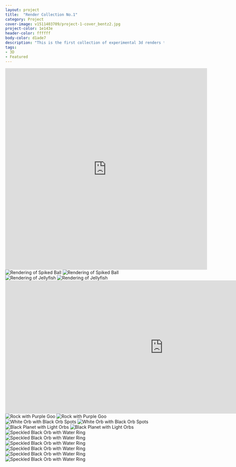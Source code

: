 ```yaml
---
layout: project
title:  "Render Collection No.1"
category: Project
cover-image: v1511403709/project-1-cover_bentz2.jpg
project-color: 1e143e
header-color: ffffff
body-color: d1ade7
description: "This is the first collection of experimental 3d renders that I have done. They were made using programs like Cinema 4D, Blender, After Effects, etc. I really enjoying working with 3D visuals and exploring concepts from photorealism to abstract to stuff that just looks awesome."
tags:
- 3D
- Featured
---
```


<div class="grid-2_full fade-me">
  <iframe title="Spiked Ball Animation" src="https://player.vimeo.com/video/213015198" width="640" height="640" frameborder="0" webkitallowfullscreen mozallowfullscreen allowfullscreen></iframe>
</div>

<div class="grid-2_full fade-me">
  <img class="lazyload" alt="Rendering of Spiked Ball" src="https://res.cloudinary.com/iambramer/image/upload/e_blur:600,dpr_auto,f_auto,q_10,w_100/v1512890995/render-experiment-no-1-image-1_myhcts.jpg" data-srcset="https://res.cloudinary.com/iambramer/image/upload/dpr_auto,f_auto,q_auto,w_1600/v1512890995/render-experiment-no-1-image-1_myhcts.jpg 1900w,
  https://res.cloudinary.com/iambramer/image/upload/dpr_auto,f_auto,q_auto,w_1200/v1512890995/render-experiment-no-1-image-1_myhcts.jpg 1400w,
  https://res.cloudinary.com/iambramer/image/upload/dpr_auto,f_auto,q_auto,w_800/v1512890995/render-experiment-no-1-image-1_myhcts.jpg 1000w,
  https://res.cloudinary.com/iambramer/image/upload/dpr_auto,f_auto,q_auto,w_400/v1512890995/render-experiment-no-1-image-1_myhcts.jpg 400w">
    <noscript>
    <img alt="Rendering of Spiked Ball"
      src="https://res.cloudinary.com/iambramer/image/upload/dpr_auto,f_auto,q_auto,w_1600/v1512890995/render-experiment-no-1-image-1_myhcts.jpg"
      srcset="https://res.cloudinary.com/iambramer/image/upload/dpr_auto,f_auto,q_auto,w_1600/v1512890995/render-experiment-no-1-image-1_myhcts.jpg 1900w,
      https://res.cloudinary.com/iambramer/image/upload/dpr_auto,f_auto,q_auto,w_1200/v1512890995/render-experiment-no-1-image-1_myhcts.jpg 1400w,
      https://res.cloudinary.com/iambramer/image/upload/dpr_auto,f_auto,q_auto,w_800/v1512890995/render-experiment-no-1-image-1_myhcts.jpg 1000w,
      https://res.cloudinary.com/iambramer/image/upload/dpr_auto,f_auto,q_auto,w_400/v1512890995/render-experiment-no-1-image-1_myhcts.jpg 400w">
    </noscript>
</div>

<div class="grid-2_full fade-me">
  <img class="lazyload" alt="Rendering of Jellyfish"  src="https://res.cloudinary.com/iambramer/image/upload/e_blur:600,dpr_auto,f_auto,q_10,w_100/v1512891001/render-experiment-no-2-image-1_nrsy03.jpg" data-srcset="https://res.cloudinary.com/iambramer/image/upload/dpr_auto,f_auto,q_auto,w_1600/v1512891001/render-experiment-no-2-image-1_nrsy03.jpg 1900w,
  https://res.cloudinary.com/iambramer/image/upload/dpr_auto,f_auto,q_auto,w_1200/v1512891001/render-experiment-no-2-image-1_nrsy03.jpg 1400w,
  https://res.cloudinary.com/iambramer/image/upload/dpr_auto,f_auto,q_auto,w_800/v1512891001/render-experiment-no-2-image-1_nrsy03.jpg 1000w,
  https://res.cloudinary.com/iambramer/image/upload/dpr_auto,f_auto,q_auto,w_400/v1512891001/render-experiment-no-2-image-1_nrsy03.jpg 400w">
    <noscript>
    <img alt="Rendering of Jellyfish"
      src="https://res.cloudinary.com/iambramer/image/upload/dpr_auto,f_auto,q_auto,w_1600/v1512891001/render-experiment-no-2-image-1_nrsy03.jpg"
      srcset="https://res.cloudinary.com/iambramer/image/upload/dpr_auto,f_auto,q_auto,w_1600/v1512891001/render-experiment-no-2-image-1_nrsy03.jpg 1900w,
      https://res.cloudinary.com/iambramer/image/upload/dpr_auto,f_auto,q_auto,w_1200/v1512891001/render-experiment-no-2-image-1_nrsy03.jpg 1400w,
      https://res.cloudinary.com/iambramer/image/upload/dpr_auto,f_auto,q_auto,w_800/v1512891001/render-experiment-no-2-image-1_nrsy03.jpg 1000w,
      https://res.cloudinary.com/iambramer/image/upload/dpr_auto,f_auto,q_auto,w_400/v1512891001/render-experiment-no-2-image-1_nrsy03.jpg 400w">
    </noscript>
</div>

<div class="grid-2_full fade-me">
  <iframe title="Rock with Purple Goo Animation" src="https://player.vimeo.com/video/213010448" width="1000" height="423" frameborder="0" webkitallowfullscreen mozallowfullscreen allowfullscreen></iframe>
</div>

<div class="grid-2_full fade-me">
  <img class="lazyload" alt="Rock with Purple Goo"  
  src="https://res.cloudinary.com/iambramer/image/upload/e_blur:600,dpr_auto,f_auto,q_10,w_100/v1512891006/render-experiment-no-3-image-1_oi8g5i.jpg" data-srcset="https://res.cloudinary.com/iambramer/image/upload/dpr_auto,f_auto,q_auto,w_1600/v1512891006/render-experiment-no-3-image-1_oi8g5i.jpg 1900w,
  https://res.cloudinary.com/iambramer/image/upload/dpr_auto,f_auto,q_auto,w_1200/v1512891006/render-experiment-no-3-image-1_oi8g5i.jpg 1400w,
  https://res.cloudinary.com/iambramer/image/upload/dpr_auto,f_auto,q_auto,w_800/v1512891006/render-experiment-no-3-image-1_oi8g5i.jpg 1000w,
  https://res.cloudinary.com/iambramer/image/upload/dpr_auto,f_auto,q_auto,w_400/v1512891006/render-experiment-no-3-image-1_oi8g5i.jpg 400w">
    <noscript>
    <img alt="Rock with Purple Goo"
      src="https://res.cloudinary.com/iambramer/image/upload/dpr_auto,f_auto,q_auto,w_1600/v1512891006/render-experiment-no-3-image-1_oi8g5i.jpg"
      srcset="https://res.cloudinary.com/iambramer/image/upload/dpr_auto,f_auto,q_auto,w_1600/v1512891006/render-experiment-no-3-image-1_oi8g5i.jpg 1900w,
      https://res.cloudinary.com/iambramer/image/upload/dpr_auto,f_auto,q_auto,w_1200/v1512891006/render-experiment-no-3-image-1_oi8g5i.jpg 1400w,
      https://res.cloudinary.com/iambramer/image/upload/dpr_auto,f_auto,q_auto,w_800/v1512891006/render-experiment-no-3-image-1_oi8g5i.jpg 1000w,
      https://res.cloudinary.com/iambramer/image/upload/dpr_auto,f_auto,q_auto,w_400/v1512891006/render-experiment-no-3-image-1_oi8g5i.jpg 400w">
    </noscript>
</div>

<div class="grid-2_full fade-me">
  <img class="lazyload" alt="White Orb with Black Orb Spots"  
  src="https://res.cloudinary.com/iambramer/image/upload/e_blur:600,dpr_auto,f_auto,q_10,w_100/v1512891011/render-experiment-no-4-image-1_udszdi.jpg" data-srcset="https://res.cloudinary.com/iambramer/image/upload/dpr_auto,f_auto,q_auto,w_1600/v1512891011/render-experiment-no-4-image-1_udszdi.jpg 1900w,
  https://res.cloudinary.com/iambramer/image/upload/dpr_auto,f_auto,q_auto,w_1200/v1512891011/render-experiment-no-4-image-1_udszdi.jpg 1400w,
  https://res.cloudinary.com/iambramer/image/upload/dpr_auto,f_auto,q_auto,w_800/v1512891011/render-experiment-no-4-image-1_udszdi.jpg 1000w,
  https://res.cloudinary.com/iambramer/image/upload/dpr_auto,f_auto,q_auto,w_400/v1512891011/render-experiment-no-4-image-1_udszdi.jpg 400w">
    <noscript>
    <img alt="White Orb with Black Orb Spots"
      src="https://res.cloudinary.com/iambramer/image/upload/dpr_auto,f_auto,q_auto,w_1600/v1512891011/render-experiment-no-4-image-1_udszdi.jpg"
      srcset="https://res.cloudinary.com/iambramer/image/upload/dpr_auto,f_auto,q_auto,w_1600/v1512891011/render-experiment-no-4-image-1_udszdi.jpg 1900w,
      https://res.cloudinary.com/iambramer/image/upload/dpr_auto,f_auto,q_auto,w_1200/v1512891011/render-experiment-no-4-image-1_udszdi.jpg 1400w,
      https://res.cloudinary.com/iambramer/image/upload/dpr_auto,f_auto,q_auto,w_800/v1512891011/render-experiment-no-4-image-1_udszdi.jpg 1000w,
      https://res.cloudinary.com/iambramer/image/upload/dpr_auto,f_auto,q_auto,w_400/v1512891011/render-experiment-no-4-image-1_udszdi.jpg 400w">
    </noscript>
</div>

<div class="grid-2_full fade-me">
  <img class="lazyload" alt="Black Planet with Light Orbs"  
  src="https://res.cloudinary.com/iambramer/image/upload/e_blur:600,dpr_auto,f_auto,q_10,w_100/v1512891024/render-experiment-no-5-image-1_kvwykl.jpg" data-srcset="https://res.cloudinary.com/iambramer/image/upload/dpr_auto,f_auto,q_auto,w_1600/v1512891024/render-experiment-no-5-image-1_kvwykl.jpg 1900w,
  https://res.cloudinary.com/iambramer/image/upload/dpr_auto,f_auto,q_auto,w_1200/v1512891024/render-experiment-no-5-image-1_kvwykl.jpg 1400w,
  https://res.cloudinary.com/iambramer/image/upload/dpr_auto,f_auto,q_auto,w_800/v1512891024/render-experiment-no-5-image-1_kvwykl.jpg 1000w,
  https://res.cloudinary.com/iambramer/image/upload/dpr_auto,f_auto,q_auto,w_400/v1512891024/render-experiment-no-5-image-1_kvwykl.jpg 400w">
    <noscript>
    <img alt="Black Planet with Light Orbs"
      src="https://res.cloudinary.com/iambramer/image/upload/dpr_auto,f_auto,q_auto,w_1600/v1512891024/render-experiment-no-5-image-1_kvwykl.jpg"
      srcset="https://res.cloudinary.com/iambramer/image/upload/dpr_auto,f_auto,q_auto,w_1600/v1512891024/render-experiment-no-5-image-1_kvwykl.jpg 1900w,
      https://res.cloudinary.com/iambramer/image/upload/dpr_auto,f_auto,q_auto,w_1200/v1512891024/render-experiment-no-5-image-1_kvwykl.jpg 1400w,
      https://res.cloudinary.com/iambramer/image/upload/dpr_auto,f_auto,q_auto,w_800/v1512891024/render-experiment-no-5-image-1_kvwykl.jpg 1000w,
      https://res.cloudinary.com/iambramer/image/upload/dpr_auto,f_auto,q_auto,w_400/v1512891024/render-experiment-no-5-image-1_kvwykl.jpg 400w">
    </noscript>
</div>

<div class="grid-2_full fade-me">
  <img class="lazyload" alt="Speckled Black Orb with Water Ring"  
  src="https://res.cloudinary.com/iambramer/image/upload/e_blur:600,dpr_auto,f_auto,q_10,w_100/v1512891029/render-experiment-no-6-image-1_p3j797.jpg" data-srcset="https://res.cloudinary.com/iambramer/image/upload/dpr_auto,f_auto,q_auto,w_1600/v1512891029/render-experiment-no-6-image-1_p3j797.jpg 1900w,
  https://res.cloudinary.com/iambramer/image/upload/dpr_auto,f_auto,q_auto,w_1200/v1512891029/render-experiment-no-6-image-1_p3j797.jpg 1400w,
  https://res.cloudinary.com/iambramer/image/upload/dpr_auto,f_auto,q_auto,w_800/v1512891029/render-experiment-no-6-image-1_p3j797.jpg 1000w,
  https://res.cloudinary.com/iambramer/image/upload/dpr_auto,f_auto,q_auto,w_400/v1512891029/render-experiment-no-6-image-1_p3j797.jpg 400w">
    <noscript>
    <img alt="Speckled Black Orb with Water Ring"
      src="https://res.cloudinary.com/iambramer/image/upload/dpr_auto,f_auto,q_auto,w_1600/v1512891029/render-experiment-no-6-image-1_p3j797.jpg"
      srcset="https://res.cloudinary.com/iambramer/image/upload/dpr_auto,f_auto,q_auto,w_1600/v1512891029/render-experiment-no-6-image-1_p3j797.jpg 1900w,
      https://res.cloudinary.com/iambramer/image/upload/dpr_auto,f_auto,q_auto,w_1200/v1512891029/render-experiment-no-6-image-1_p3j797.jpg 1400w,
      https://res.cloudinary.com/iambramer/image/upload/dpr_auto,f_auto,q_auto,w_800/v1512891029/render-experiment-no-6-image-1_p3j797.jpg 1000w,
      https://res.cloudinary.com/iambramer/image/upload/dpr_auto,f_auto,q_auto,w_400/v1512891029/render-experiment-no-6-image-1_p3j797.jpg 400w">
    </noscript>
</div>

<div class="grid-2_full fade-me">
  <img class="lazyload" alt="Speckled Black Orb with Water Ring"  
  src="https://res.cloudinary.com/iambramer/image/upload/e_blur:600,dpr_auto,f_auto,q_10,w_100/v1512891033/render-experiment-no-7-image-1_xkwjui.jpg" data-srcset="https://res.cloudinary.com/iambramer/image/upload/dpr_auto,f_auto,q_auto,w_1600/v1512891033/render-experiment-no-7-image-1_xkwjui.jpg 1900w,
  https://res.cloudinary.com/iambramer/image/upload/dpr_auto,f_auto,q_auto,w_1200/v1512891033/render-experiment-no-7-image-1_xkwjui.jpg 1400w,
  https://res.cloudinary.com/iambramer/image/upload/dpr_auto,f_auto,q_auto,w_800/v1512891033/render-experiment-no-7-image-1_xkwjui.jpg 1000w,
  https://res.cloudinary.com/iambramer/image/upload/dpr_auto,f_auto,q_auto,w_400/v1512891033/render-experiment-no-7-image-1_xkwjui.jpg 400w">
    <noscript>
    <img alt="Speckled Black Orb with Water Ring"
      src="https://res.cloudinary.com/iambramer/image/upload/dpr_auto,f_auto,q_auto,w_1600/v1512891033/render-experiment-no-7-image-1_xkwjui.jpg"
      srcset="https://res.cloudinary.com/iambramer/image/upload/dpr_auto,f_auto,q_auto,w_1600/v1512891033/render-experiment-no-7-image-1_xkwjui.jpg 1900w,
      https://res.cloudinary.com/iambramer/image/upload/dpr_auto,f_auto,q_auto,w_1200/v1512891033/render-experiment-no-7-image-1_xkwjui.jpg 1400w,
      https://res.cloudinary.com/iambramer/image/upload/dpr_auto,f_auto,q_auto,w_800/v1512891033/render-experiment-no-7-image-1_xkwjui.jpg 1000w,
      https://res.cloudinary.com/iambramer/image/upload/dpr_auto,f_auto,q_auto,w_400/v1512891033/render-experiment-no-7-image-1_xkwjui.jpg 400w">
    </noscript>
</div>

<div class="grid-2_full fade-me">
  <img class="lazyload" alt="Speckled Black Orb with Water Ring"  
  src="https://res.cloudinary.com/iambramer/image/upload/e_blur:600,dpr_auto,f_auto,q_10,w_100/v1512891037/render-experiment-no-8-image-1_xbrzul.jpg" data-srcset="https://res.cloudinary.com/iambramer/image/upload/dpr_auto,f_auto,q_auto,w_1600/v1512891037/render-experiment-no-8-image-1_xbrzul.jpg 1900w,
  https://res.cloudinary.com/iambramer/image/upload/dpr_auto,f_auto,q_auto,w_1200/v1512891037/render-experiment-no-8-image-1_xbrzul.jpg 1400w,
  https://res.cloudinary.com/iambramer/image/upload/dpr_auto,f_auto,q_auto,w_800/v1512891037/render-experiment-no-8-image-1_xbrzul.jpg 1000w,
  https://res.cloudinary.com/iambramer/image/upload/dpr_auto,f_auto,q_auto,w_400/v1512891037/render-experiment-no-8-image-1_xbrzul.jpg 400w">
    <noscript>
    <img alt="Speckled Black Orb with Water Ring"
      src="https://res.cloudinary.com/iambramer/image/upload/dpr_auto,f_auto,q_auto,w_1600/v1512891037/render-experiment-no-8-image-1_xbrzul.jpg"
      srcset="https://res.cloudinary.com/iambramer/image/upload/dpr_auto,f_auto,q_auto,w_1600/v1512891037/render-experiment-no-8-image-1_xbrzul.jpg 1900w,
      https://res.cloudinary.com/iambramer/image/upload/dpr_auto,f_auto,q_auto,w_1200/v1512891037/render-experiment-no-8-image-1_xbrzul.jpg 1400w,
      https://res.cloudinary.com/iambramer/image/upload/dpr_auto,f_auto,q_auto,w_800/v1512891037/render-experiment-no-8-image-1_xbrzul.jpg 1000w,
      https://res.cloudinary.com/iambramer/image/upload/dpr_auto,f_auto,q_auto,w_400/v1512891037/render-experiment-no-8-image-1_xbrzul.jpg 400w">
    </noscript>
</div>
